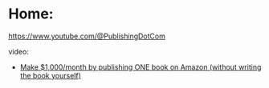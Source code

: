# Home:
https://www.youtube.com/@PublishingDotCom

video:
- [Make $1,000/month by publishing ONE book on Amazon (without writing the book yourself)](https://youtu.be/R_YMCgFlW7g)
